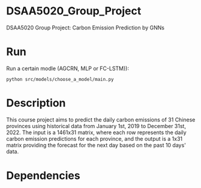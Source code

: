 # DSAA5020_Group_Project

DSAA5020 Group Project: Carbon Emission Prediction by GNNs

# Run

Run a certain modle (AGCRN, MLP or FC-LSTM)):

`python src/models/choose_a_model/main.py`

# Description

This course project aims to predict the daily carbon emissions of 31 Chinese provinces using historical data from January 1st, 2019 to December 31st, 2022. The input is a 1461x31 matrix, where each row represents the daily carbon emission predictions for each province, and the output is a 1x31 matrix providing the forecast for the next day based on the past 10 days' data.

# Dependencies
